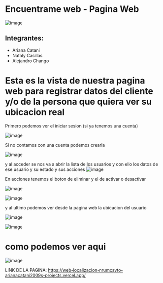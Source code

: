 # Encuentrame web - Pagina Web

![image](https://github.com/user-attachments/assets/f06fd7bb-fd1d-419a-b8f3-4df08ebf72b9)


## Integrantes:
- Ariana Catani
- Nataly Casillas
- Alejandro Chango


# Esta es la vista de nuestra pagina web para registrar datos del cliente y/o de la persona que quiera ver su ubicacion real

Primero podemos ver el iniciar sesion (si ya tenemos una cuenta) 

![image](https://github.com/user-attachments/assets/27648896-dfaf-4672-be12-0b8a00d5b420)

 Si no contamos con una cuenta podemos crearla

![image](https://github.com/user-attachments/assets/4028dcd8-d256-42a1-8524-40bdba1f0e75)


y al acceder se nos va a abrir la lista de los usuarios y con ello los datos de ese usuario y su estado y sus acciones 
![image](https://github.com/user-attachments/assets/9da98174-6a93-47c2-bfb8-879c5caa791c)


En acciones tenemos el boton de eliminar y el de activar o desactivar

![image](https://github.com/user-attachments/assets/58b871bf-6d3e-4fec-8af7-2bdafb69e69c)

![image](https://github.com/user-attachments/assets/271a2d75-bd5c-427e-ba5f-83a5a5653260)


y al ultimo podemos ver desde la pagina web la ubicacion del usuario

![image](https://github.com/user-attachments/assets/76e3b9e2-8ee8-47d5-b78a-a2ed8840dea2)

![image](https://github.com/user-attachments/assets/a3e7bcac-acb5-4f60-a95f-c152b27450cd)

# como podemos ver aqui
![image](https://github.com/user-attachments/assets/e5f8ca31-aef5-4c36-a26f-93e2c57a4f61)


LINK DE LA PAGINA:
https://web-localizacion-nrumcsvto-arianacatani2009s-projects.vercel.app/


